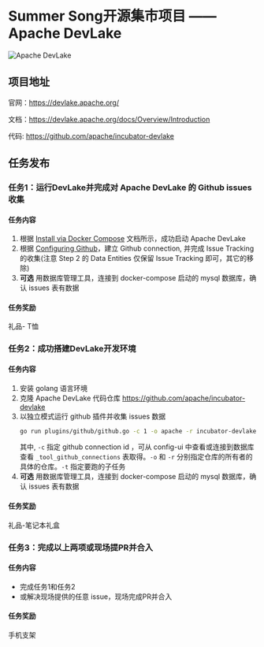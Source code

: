 # Summer Song开源集市项目 —— Apache DevLake

![Apache DevLake](https://github.com/apache/incubator-devlake/raw/main/img/logo.svg)

## 项目地址

官网：https://devlake.apache.org/

文档：https://devlake.apache.org/docs/Overview/Introduction

代码: https://github.com/apache/incubator-devlake


## 任务发布

### 任务1：运行DevLake并完成对 Apache DevLake 的 Github issues 收集

#### 任务内容

1. 根据 [Install via Docker Compose](https://devlake.apache.org/docs/GettingStarted/DockerComposeSetup) 文档所示，成功启动 Apache DevLake
2. 根据 [Configuring Github](https://devlake.apache.org/docs/UserManuals/ConfigUI/GitHub)，建立 Github connection, 并完成 Issue Tracking 的收集(注意 Step 2 的 Data Entities 仅保留 Issue Tracking 即可，其它的移除)
3. **可选** 用数据库管理工具，连接到 docker-compose 启动的 mysql 数据库，确认 issues 表有数据

#### 任务奖励

礼品- T恤


### 任务2：成功搭建DevLake开发环境

#### 任务内容

1. 安装 golang 语言环境
2. 克隆 Apache DevLake 代码仓库 https://github.com/apache/incubator-devlake
3. 以独立模式运行 github 插件并收集 issues 数据
   ```sh
   go run plugins/github/github.go -c 1 -o apache -r incubator-devlake -t collectApiIssues,extractApiIssues,convertIssues
   ```
   其中, `-c` 指定 github connection id ，可从 config-ui 中查看或连接到数据库查看 `_tool_github_connections` 表取得。`-o` 和 `-r` 分别指定仓库的所有者的具体的仓库。`-t` 指定要跑的子任务
4. **可选** 用数据库管理工具，连接到 docker-compose 启动的 mysql 数据库，确认 issues 表有数据

#### 任务奖励

礼品-笔记本礼盒 


### 任务3：完成以上两项或现场提PR并合入

#### 任务内容

- 完成任务1和任务2
- 或解决现场提供的任意 issue，现场完成PR并合入


#### 任务奖励

手机支架


